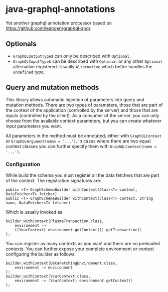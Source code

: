 # java-graphql-annotations

Yet another graphql annotation processor based on https://github.com/leangen/graphql-spqr.

## Optionals

* `GraphQLOutputType`s can only be described with `Optional`.
* `GraphQLInputType`s can be described with `Optional` or any other `Optional` alternative registered.
  Usually `Alternative` which better handles the `undefined` type.
  
  
  
## Query and mutation methods

This library allows automatic injection of parameters into query and mutation methods. There are two types
of parameters, those that are part of the context of the application (controlled by the server) and those that
are inputs (controlled by the client). As a consumer of the server, you can only choose from the available 
context parameters, but you can create whatever input parameters you want.

All parameters in the method must be annotated, either with `GraphQLContext` or `GraphQLArgument(name = '...')`. In
cases where there are two equal context classes you can further specify them with `GraphQLContext(name = '...')`.


### Configuration

While build the schema you must register all the data fetchers that are part of the context. The registration signatures are:

```
public <T> GraphSchemaBuilder withContext(Class<T> context, DataFetcher<T> fetcher)
public <T> GraphSchemaBuilder withContext(Class<T> context, String name, DataFetcher<T> fetcher)
```

Which is usually invoked as 

```
builder.withContext(PlasmaTransaction.class,
    environment -> 
    ((YourContext) environment.getContext()).getTransaction()
);
```

You can register as many contexts as you want and there are no preloaded contexts. You can further expose
your complete environment or context configuring the builder as follows:

```
builder.withContext(DataFetchingEnviromnent.class,
    environment -> environment
);
builder.withContext(YourContext.class,
    environment -> (YourContext) environment.getContext()
);
```
